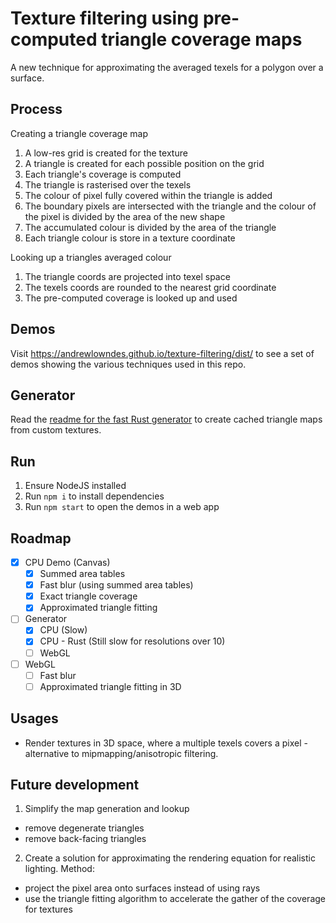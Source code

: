 # Texture filtering using pre-computed triangle coverage maps
A new technique for approximating the averaged texels for a polygon over a surface.

## Process
Creating a triangle coverage map
1. A low-res grid is created for the texture
2. A triangle is created for each possible position on the grid
3. Each triangle's coverage is computed
  1. The triangle is rasterised over the texels
  2. The colour of pixel fully covered within the triangle is added
  3. The boundary pixels are intersected with the triangle and the colour of the pixel is divided by the area of the new shape
  4. The accumulated colour is divided by the area of the triangle
4. Each triangle colour is store in a texture coordinate

Looking up a triangles averaged colour
1. The triangle coords are projected into texel space
2. The texels coords are rounded to the nearest grid coordinate
3. The pre-computed coverage is looked up and used

## Demos
Visit https://andrewlowndes.github.io/texture-filtering/dist/ to see a set of demos showing the various techniques used in this repo.

## Generator
Read the [readme for the fast Rust generator](rust_generator/) to create cached triangle maps from custom textures.

## Run
1. Ensure NodeJS installed
2. Run `npm i` to install dependencies
3. Run `npm start` to open the demos in a web app

## Roadmap
- [x] CPU Demo (Canvas)
  - [x] Summed area tables
  - [x] Fast blur (using summed area tables)
  - [x] Exact triangle coverage
  - [x] Approximated triangle fitting
- [ ] Generator
  - [x] CPU (Slow)
  - [x] CPU - Rust (Still slow for resolutions over 10)
  - [ ] WebGL
- [ ] WebGL
  - [ ] Fast blur
  - [ ] Approximated triangle fitting in 3D

## Usages
- Render textures in 3D space, where a multiple texels covers a pixel - alternative to mipmapping/anisotropic filtering.

## Future development
1. Simplify the map generation and lookup
 - remove degenerate triangles
 - remove back-facing triangles

2. Create a solution for approximating the rendering equation for realistic lighting.
Method:
 - project the pixel area onto surfaces instead of using rays
 - use the triangle fitting algorithm to accelerate the gather of the coverage for textures
